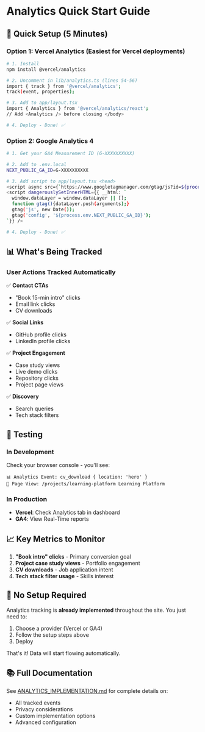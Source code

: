 # Analytics Quick Start Guide

## 🚀 Quick Setup (5 Minutes)

### Option 1: Vercel Analytics (Easiest for Vercel deployments)

```bash
# 1. Install
npm install @vercel/analytics

# 2. Uncomment in lib/analytics.ts (lines 54-56)
import { track } from '@vercel/analytics';
track(event, properties);

# 3. Add to app/layout.tsx
import { Analytics } from '@vercel/analytics/react';
// Add <Analytics /> before closing </body>

# 4. Deploy - Done! ✅
```

### Option 2: Google Analytics 4

```bash
# 1. Get your GA4 Measurement ID (G-XXXXXXXXXX)

# 2. Add to .env.local
NEXT_PUBLIC_GA_ID=G-XXXXXXXXXX

# 3. Add script to app/layout.tsx <head>
<script async src={`https://www.googletagmanager.com/gtag/js?id=${process.env.NEXT_PUBLIC_GA_ID}`} />
<script dangerouslySetInnerHTML={{ __html: `
  window.dataLayer = window.dataLayer || [];
  function gtag(){dataLayer.push(arguments);}
  gtag('js', new Date());
  gtag('config', '${process.env.NEXT_PUBLIC_GA_ID}');
`}} />

# 4. Deploy - Done! ✅
```

## 📊 What's Being Tracked

### User Actions Tracked Automatically

✅ **Contact CTAs**
- "Book 15-min intro" clicks
- Email link clicks
- CV downloads

✅ **Social Links**
- GitHub profile clicks
- LinkedIn profile clicks

✅ **Project Engagement**
- Case study views
- Live demo clicks
- Repository clicks
- Project page views

✅ **Discovery**
- Search queries
- Tech stack filters

## 🧪 Testing

### In Development
Check your browser console - you'll see:
```
📊 Analytics Event: cv_download { location: 'hero' }
📄 Page View: /projects/learning-platform Learning Platform
```

### In Production
- **Vercel**: Check Analytics tab in dashboard
- **GA4**: View Real-Time reports

## 📈 Key Metrics to Monitor

1. **"Book intro" clicks** - Primary conversion goal
2. **Project case study views** - Portfolio engagement
3. **CV downloads** - Job application intent
4. **Tech stack filter usage** - Skills interest

## 🔧 No Setup Required

Analytics tracking is **already implemented** throughout the site. You just need to:
1. Choose a provider (Vercel or GA4)
2. Follow the setup steps above
3. Deploy

That's it! Data will start flowing automatically.

## 📚 Full Documentation

See [ANALYTICS_IMPLEMENTATION.md](./ANALYTICS_IMPLEMENTATION.md) for complete details on:
- All tracked events
- Privacy considerations
- Custom implementation options
- Advanced configuration
